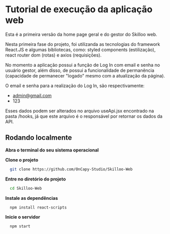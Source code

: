 
# Tutorial de execução da aplicação web

Esta é a primeira versão da home page geral e do gestor do Skilloo web. 

Nesta primeira fase do projeto, foi utilizanda as tecnologias do framework React.JS e algumas bíbliotecas, como: styled components (estilização), react router dom (rotas) e axios (requisições).

No momento a aplicação possui a função de Log In com email e senha no usuário gestor, além disso, de possui a funcionalidade de permanência (capacidade de permanecer "logado" mesmo com a atualização da página).

O email e senha para a realização do Log In, são respectivamente:
- admin@gmail.com
- 123

Esses dados podem ser alterados no arquivo useApi.jsx encontrado na pasta /hooks, já que este arquivo é o responsável por retornar os dados da API.
## Rodando localmente

**Abra o terminal do seu sistema operacional**


**Clone o projeto**

```bash
  git clone https://github.com/OnCapy-Studio/Skilloo-Web

```

**Entre no diretório do projeto**

```bash
  cd Skilloo-Web
```

**Instale as dependências**

```bash
  npm install react-scripts
```

**Inicie o servidor**

```bash
  npm start
```